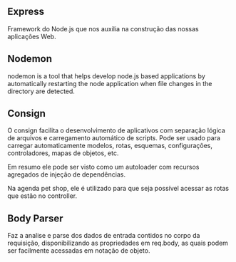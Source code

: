 ## Express

Framework do Node.js que nos auxilia na construção das nossas aplicações Web.

## Nodemon

nodemon is a tool that helps develop node.js based applications by automatically restarting the node application when file changes in the directory are detected.

## Consign

O consign facilita o desenvolvimento de aplicativos com separação lógica de arquivos e carregamento automático de scripts. Pode ser usado para carregar automaticamente modelos, rotas, esquemas, configurações, controladores, mapas de objetos, etc.

Em resumo ele pode ser visto como um autoloader com recursos agregados de injeção de dependências.

Na agenda pet shop, ele é utilizado para que seja possível acessar as rotas que estão no controller.

## Body Parser

Faz a analise e parse dos dados de entrada contidos no corpo da requisição, disponibilizando as propriedades em req.body, as quais podem ser facilmente acessadas em notação de objeto.